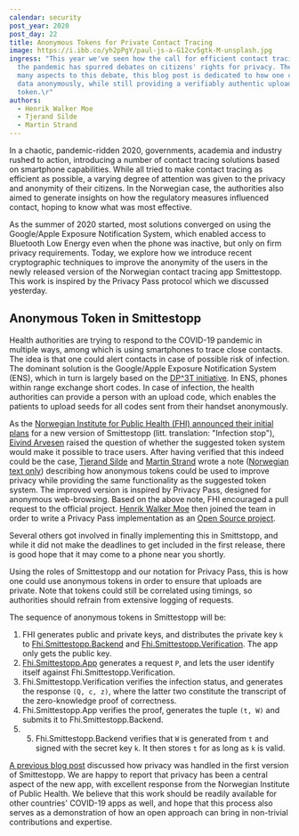 ```yaml
---
calendar: security
post_year: 2020
post_day: 22
title: Anonymous Tokens for Private Contact Tracing
image: https://i.ibb.co/yh2pPgY/paul-js-a-G12cv5gtk-M-unsplash.jpg
ingress: "This year we've seen how the call for efficient contact tracing during
  the pandemic has spurred debates on citizens' rights for privacy. There are
  many aspects to this debate, this blog post is dedicated to how one can submit
  data anonymously, while still providing a verifiably authentic upload
  token.\r"
authors:
  - Henrik Walker Moe
  - Tjerand Silde
  - Martin Strand
---
```

In a chaotic, pandemic-ridden 2020, governments, academia and industry rushed to action, introducing a number of contact tracing solutions based on smartphone capabilities. While all tried to make contact tracing as efficient as possible, a varying degree of attention was given to the privacy and anonymity of their citizens. In the Norwegian case, the authorities also aimed to generate insights on how the regulatory measures influenced contact, hoping to know what was most effective.

As the summer of 2020 started, most solutions converged on using the Google/Apple Exposure Notification System, which enabled access to Bluetooth Low Energy even when the phone was inactive, but only on firm privacy requirements. Today, we explore how we introduce recent cryptographic techniques to improve the anonymity of the users in the newly released version of the Norwegian contact tracing app Smittestopp. This work is inspired by the Privacy Pass protocol which we discussed yesterday.

## Anonymous Token in Smittestopp

Health authorities are trying to respond to the COVID-19 pandemic in multiple ways, among which is using smartphones to trace close contacts. The idea is that one could alert contacts in case of possible risk of infection. The dominant solution is the Google/Apple Exposure Notification System (ENS), which in turn is largely based on the [DP^3T initiative](https://github.com/DP-3T). In ENS, phones within range exchange short codes. In case of infection, the health authorities can provide a person with an upload code, which enables the patients to upload seeds for all codes sent from their handset anonymously.

As the [Norwegian Institute for Public Health (FHI) announced their initial plans](https://www.fhi.no/om/smittestopp/digital_smittesporing/#torsdag-15-oktober-2020-status-for-uka) for a new version of Smittestopp (litt. translation: "Infection stop"), [Eivind Arvesen](https://github.com/EivindArvesen) raised the question of whether the suggested token system would make it possible to trace users. After having verified that this indeed could be the case, [Tjerand Silde](https://tjerandsilde.no/) and [Martin Strand](https://github.com/martstr) wrote a note ([Norwegian text only](https://github.com/HenrikWM/anonymous-tokens/tree/main/docs/privacy-note)) describing how anonymous tokens could be used to improve privacy while providing the same functionality as the suggested token system. The improved version is inspired by Privacy Pass, designed for anonymous web-browsing. Based on the above note, FHI encouraged a pull request to the official project. [Henrik Walker Moe](https://github.com/HenrikWM) then joined the team in order to write a Privacy Pass implementation as an [Open Source project](https://github.com/HenrikWM/anonymous-tokens).

Several others got involved in finally implementing this in Smittstopp, and while it did not make the deadlines to get included in the first release, there is good hope that it may come to a phone near you shortly.

Using the roles of Smittestopp and our notation for Privacy Pass, this is how one could use anonymous tokens in order to ensure that uploads are private. Note that tokens could still be correlated using timings, so authorities should refrain from extensive logging of requests.

The sequence of anonymous tokens in Smittestopp will be:

1. FHI generates public and private keys, and distributes the private key `k` to [Fhi.Smittestopp.Backend](https://github.com/folkehelseinstituttet/Fhi.Smittestopp.Backend) and [Fhi.Smittestopp.Verification](https://github.com/folkehelseinstituttet/Fhi.Smittestopp.Verification). The app only gets the public key.
2. [Fhi.Smittestopp.App](https://github.com/folkehelseinstituttet/Fhi.Smittestopp.App) generates a request `P`, and lets the user identify itself against Fhi.Smittestopp.Verification.
3. Fhi.Smittestopp.Verification verifies the infection status, and generates the response `(Q, c, z)`, where the latter two constitute the transcript of the zero-knowledge proof of correctness.
4. Fhi.Smittestopp.App verifies the proof, generates the tuple `(t, W)` and submits it to Fhi.Smittestopp.Backend.
5. 5. Fhi.Smittestopp.Backend verifies that `W` is generated from `t` and signed with the secret key `k`. It then stores `t` for as long as `k` is valid.

[A previous blog post](https://security.christmas/2020/9) discussed how privacy was handled in the first version of Smittestopp. We are happy to report that privacy has been a central aspect of the new app, with excellent response from the Norwegian Institute of Public Health. We believe that this work should be readily available for other countries' COVID-19 apps as well, and hope that this process also serves as a demonstration of how an open approach can bring in non-trivial contributions and expertise.
